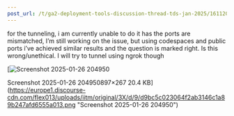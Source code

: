 ```yaml
---
post_url: /t/ga2-deployment-tools-discussion-thread-tds-jan-2025/161120/89
---
```

for the tunneling, i am currently unable to do it has the ports are mismatched, I’m still working on the issue, but using codespaces and public ports i’ve achieved similar results and the question is marked right. Is this wrong/unethical. I will try to tunnel using ngrok though  

[![Screenshot 2025-01-26 204950](https://europe1.discourse-cdn.com/flex013/uploads/iitm/original/3X/d/9/d9bc5c023064f2ab3146c1a89b247afd6555a013.png)

Screenshot 2025-01-26 204950897×267 20.4 KB](https://europe1.discourse-cdn.com/flex013/uploads/iitm/original/3X/d/9/d9bc5c023064f2ab3146c1a89b247afd6555a013.png "Screenshot 2025-01-26 204950")